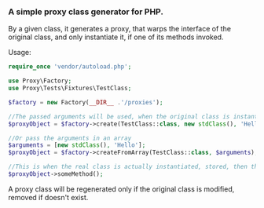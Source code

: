 ### A simple proxy class generator for PHP. 

By a given class, it generates a proxy, that warps the interface of the original class, 
and only instantiate it, if one of its methods invoked.

Usage:

```php
require_once 'vendor/autoload.php';

use Proxy\Factory;
use Proxy\Tests\Fixtures\TestClass;

$factory = new Factory(__DIR__ .'/proxies');

//The passed arguments will be used, when the original class is instantiated
$proxyObject = $factory->create(TestClass::class, new stdClass(), 'Hello'); 

//Or pass the arguments in an array
$arguments = [new stdClass(), 'Hello'];
$proxyObject = $factory->createFromArray(TestClass::class, $arguments); 

//This is when the real class is actually instantiated, stored, then the method invoked on it
$proxyObject->someMethod(); 
```

A proxy class will be regenerated only if the original class is modified, removed if doesn't exist.
